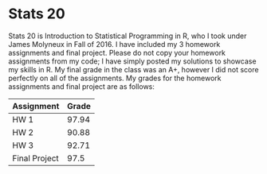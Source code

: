 # Stats 20
Stats 20 is Introduction to Statistical Programming in R, who I took under James Molyneux in Fall of 2016. I have included my 3 homework assignments and final project. Please do not copy your homework assignments from my code; I have simply posted my solutions to showcase my skills in R. My final grade in the class was an A+, however I did not score perfectly on all of the assignments. My grades for the homework assignments and final project are as follows:

|   Assignment  | Grade |
----------------|--------
| HW 1          | 97.94 |
| HW 2          | 90.88 |
| HW 3          | 92.71 |
| Final Project | 97.5  | 
